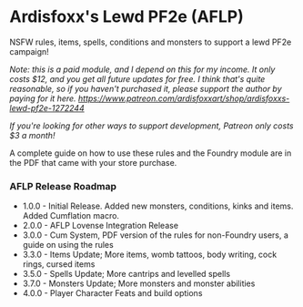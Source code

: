 # Ardisfoxx's Lewd PF2e (AFLP)
NSFW rules, items, spells, conditions and monsters to support a lewd PF2e campaign! 

*Note: this is a paid module, and I depend on this for my income. It only costs $12, and you get all future updates for free. I think that's quite reasonable, so if you haven't purchased it, please support the author by paying for it here. https://www.patreon.com/ardisfoxxart/shop/ardisfoxxs-lewd-pf2e-1272244*

*If you're looking for other ways to support development, Patreon only costs $3 a month!*

A complete guide on how to use these rules and the Foundry module are in the PDF that came with your store purchase.

### AFLP Release Roadmap
- 1.0.0 - Initial Release. Added new monsters, conditions, kinks and items. Added Cumflation macro.
- 2.0.0 - AFLP Lovense Integration Release
- 3.0.0 - Cum System, PDF version of the rules for non-Foundry users, a guide on using the rules
- 3.3.0 - Items Update; More items, womb tattoos, body writing, cock rings, cursed items
- 3.5.0 - Spells Update; More cantrips and levelled spells
- 3.7.0 - Monsters Update; More monsters and monster abilities
- 4.0.0 - Player Character Feats and build options
